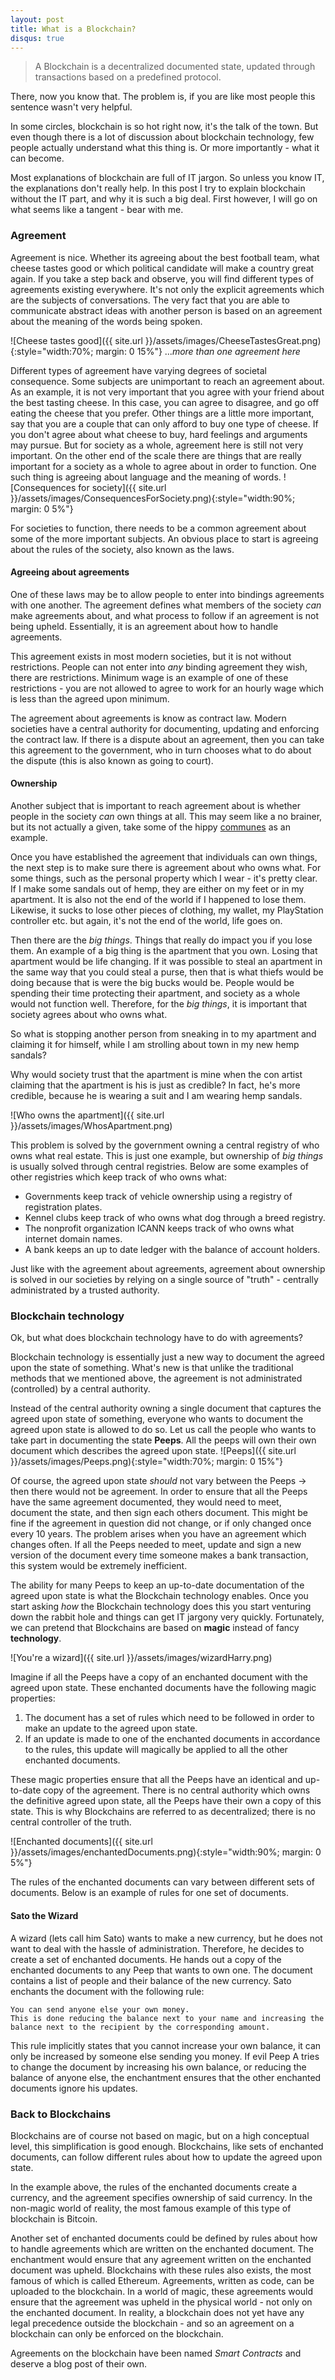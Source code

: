 ```yaml
---
layout: post
title: What is a Blockchain?
disqus: true
---
```

<!--Dear reader of the HTML document, I use html notes while i work to jot down any thoughts i get while writing - i've decided not to delete these after writing as they are hidden for most readers, and may be of interest for someone who is actually willing to look at the html -->

>A Blockchain is a decentralized documented state, updated through transactions based on a predefined protocol.

There, now you know that. The problem is, if you are like most people this sentence wasn't very helpful.

<!--more-->
In some circles, blockchain is so hot right now, it's the talk of the town. But even though there is a lot of discussion about blockchain technology, few people actually understand what this thing is. Or more importantly - what it can become.

Most explanations of blockchain are full of IT jargon. So unless you know IT, the explanations don't really help. In this post I try to explain blockchain without the IT part, and why it is such a big deal. First however, I will go on what seems like a tangent - bear with me.

### Agreement

Agreement is nice. Whether its agreeing about the best football team, what cheese tastes good or which political candidate will make a country great again. If you take a step back and observe, you will find different types of agreements existing everywhere. It's not only the explicit agreements which are the subjects of conversations. The very fact that you are able to communicate abstract ideas with another person is based on an agreement about the meaning of the words being spoken.

![Cheese tastes good]({{ site.url }}/assets/images/CheeseTastesGreat.png){:style="width:70%; margin: 0 15%"}
...*more than one agreement here*

Different types of agreement have varying degrees of societal consequence. Some subjects are unimportant to reach an agreement about. As an example, it is not very important that you agree with your friend about the best tasting cheese. In this case, you can agree to disagree, and go off eating the cheese that you prefer. Other things are a little more important, say that you are a couple that can only afford to buy one type of cheese. If you don't agree about what cheese to buy, hard feelings and arguments may pursue. But for society as a whole, agreement here is still not very important. On the other end of the scale there are things that are really important for a society as a whole to agree about in order to function. <!--Dont like the last sentence here-->One such thing is agreeing about language and the meaning of words.
![Consequences for society]({{ site.url }}/assets/images/ConsequencesForSociety.png){:style="width:90%; margin: 0 5%"}

For societies to function, there needs to be a common agreement about some of the more important subjects. An obvious place to start is agreeing about the rules of the society, also known as the laws.

#### Agreeing about agreements

One of these laws may be to allow people to enter into bindings agreements with one another. The agreement defines what members of the society *can* make agreements about, and what process to follow if an agreement is not being upheld. Essentially, it is an agreement about how to handle agreements.

<!--Sketch of person making an agreement to sell his children to slavery, and then the law saying "no"-->

This agreement exists in most modern societies, but it is not without restrictions. People can not enter into *any* binding agreement they wish, there are restrictions. Minimum wage is an example of one of these restrictions - you are not allowed to agree to work for an hourly wage which is less than the agreed upon minimum.

The agreement about agreements is know as contract law. Modern societies have a central authority for documenting, updating and enforcing the contract law. If there is a dispute about an agreement, then you can take this agreement to the government, who in turn chooses what to do about the dispute (this is also known as going to court).

#### Ownership

Another subject that is important to reach agreement about is whether people in the society *can* own things at all. This may seem like a no brainer, but its not actually a given, take some of the hippy [communes](https://en.wikipedia.org/wiki/Commune) as an example.

Once you have established the agreement that individuals can own things, the next step is to make sure there is agreement about who owns what. For some things, such as the personal property which I wear - it's pretty clear. If I make some sandals out of hemp, they are either on my feet or in my apartment. It is also not the end of the world if I happened to lose them. Likewise, it sucks to lose other pieces of clothing, my wallet, my PlayStation controller etc. but again, it's not the end of the world, life goes on.

Then there are the *big things*. Things that really do impact you if you lose them. An example of a big thing is the apartment that you own. Losing that apartment would be life changing. If it was possible to steal an apartment in the same way that you could steal a purse, then that is what thiefs would be doing because that is were the big bucks would be. People would be spending their time protecting their apartment, and society as a whole would not function well. Therefore, for the *big things*, it is important that society agrees about who owns what.

So what is stopping another person from sneaking in to my apartment and claiming it for himself, while I am strolling about town in my new hemp sandals?

<!--The problem is that todays societies are so huge that people can't be expected to keep track of who owns which apartment. You cannot trust individuals to report this themselves, because there is an incentive problem.-->

Why would society trust that the apartment is mine when the con artist claiming that the apartment is his is just as credible? In fact, he's more credible, because he is wearing a suit and I am wearing hemp sandals.

![Who owns the apartment]({{ site.url }}/assets/images/WhosApartment.png)

This problem is solved by the government owning a central registry of who owns what real estate. This is just one example, but ownership of *big things* is usually solved through central registries. Below are some examples of other registries which keep track of who owns what:

<!--Could talk about the different types of registers here. How ancients used stone tablets or Quipus as their registreries-->

- Governments keep track of vehicle ownership using a registry of registration plates.
- Kennel clubs keep track of who owns what dog through a breed registry.
- The nonprofit organization ICANN keeps track of who owns what internet domain names.
- A bank keeps an up to date ledger with the balance of account holders.

Just like with the agreement about agreements, agreement about ownership is solved in our societies by relying on a single source of "truth" - centrally administrated by a trusted authority.

### Blockchain technology

Ok, but what does blockchain technology have to do with agreements?

Blockchain technology is essentially just a new way to document the agreed upon the state of something. What's new is that unlike the traditional methods that we mentioned above, the agreement is not administrated (controlled) by a central authority.

<!--
This also means that there is no central authority who can independently change the rules of the blockchain. The rules are already set in the blockchain, and a government, or a bank must follow these rules like everyone else.

Should i emphasize the importance of the word state?
-->

Instead of the central authority owning a single document that captures the agreed upon state of something, everyone who wants to document the agreed upon state is allowed to do so<!--for public blockchains-->. Let us call the people who wants to take part in documenting the state **Peeps**. All the peeps will own their own document which describes the agreed upon state.
![Peeps]({{ site.url }}/assets/images/Peeps.png){:style="width:70%; margin: 0 15%"}

Of course, the agreed upon state *should* not vary between the Peeps -> then there would not be agreement. In order to ensure that all the Peeps have the same agreement documented, they would need to meet, document the state, and then sign each others document. This might be fine if the agreement in question did not change, or if only changed once every 10 years. The problem arises when you have an agreement which changes often. If all the Peeps needed to meet, update and sign a new version of the document every time someone makes a bank transaction, this system would be extremely inefficient.

<!--
    The society as a whole would need to agree that most of the peeps were honest

    This might lead just a few people willing to be PEEPS. This would then mean that the whole thing was centralized.
-->

The ability for many Peeps to keep an up-to-date documentation of the agreed upon state is what the Blockchain technology enables. Once you start asking *how* the Blockchain technology does this you start venturing down the rabbit hole and things can get IT jargony very quickly. Fortunately, we can pretend that Blockchains are based on **magic** instead of fancy **technology**.

<!-- Am I cheating by using magic to get around the promise of not using IT jargon? -->

![You're a wizard]({{ site.url }}/assets/images/wizardHarry.png)

Imagine if all the Peeps have a copy of an enchanted document with the agreed upon state. These enchanted documents have the following magic properties:

1. The document has a set of rules which need to be followed in order to make an update to the agreed upon state.
2. If an update is made to one of the enchanted documents in accordance to the rules, this update will magically be applied to all the other enchanted documents.

These magic properties ensure that all the Peeps have an identical and up-to-date copy of the agreement. There is no central authority which owns the definitive agreed upon state, all the Peeps have their own a copy of this state. This is why Blockchains are referred to as decentralized; there is no central controller of the truth.

![Enchanted documents]({{ site.url }}/assets/images/enchantedDocuments.png){:style="width:90%; margin: 0 5%"}

<!--illustration showing documents being updated based on one enchanted document being updated

Should mention that each seperate blockchain needs a way to incentivise the peers to take part in the network. !!Value token.
-->
The rules of the enchanted documents can vary between different sets of documents. Below is an example of rules for one set of documents.

#### Sato the Wizard

A wizard (lets call him Sato) wants to make a new currency, but he does not want to deal with the hassle of administration. Therefore, he decides to create a set of enchanted documents. He hands out a copy of the enchanted documents to any Peep that wants to own one. The document contains a list of people and their balance of the new currency. Sato enchants the document with the following rule:

    You can send anyone else your own money.
    This is done reducing the balance next to your name and increasing the balance next to the recipient by the corresponding amount.

This rule implicitly states that you cannot increase your own balance, it can only be increased by someone else sending you money. If evil Peep A tries to change the document by increasing his own balance, or reducing the balance of anyone else, the enchantment ensures that the other enchanted documents ignore his updates.

### Back to Blockchains

Blockchains are of course not based on magic, but on a high conceptual level, this simplification is good enough. Blockchains, like sets of enchanted documents, can follow different rules about how to update the agreed upon state.

In the example above, the rules of the enchanted documents create a currency, and the agreement specifies ownership of said currency. In the non-magic world of reality, the most famous example of this type of blockchain is Bitcoin.
<!--mIt is important to note that the only reason Bitcoin has any value, is because people believe that bitcoin is valuable, and are willing to exchange bitcoin for dollars or euros-->

Another set of enchanted documents could be defined by rules about how to handle agreements which are written on the enchanted document. The enchantment would ensure that any agreement written on the enchanted document was upheld. Blockchains with these rules also exists, the most famous of which is called Ethereum. Agreements, written as code, can be uploaded to the blockchain.  In a world of magic, these agreements would ensure that the agreement was upheld in the physical world - not only on the enchanted document. In reality, a blockchain does not yet have any legal precedence outside the blockchain - and so an agreement on a blockchain can only be enforced on the blockchain.

Agreements on the blockchain have been named *Smart Contracts* and deserve a blog post of their own.

<!--
Talk about the weak link between the blockchain and the real world. For example, that scarcity of a certain type of token. And this only has value in the real world because people are willing to pay a price for it.

It is important that these are agreements only on paper or on blockchain, but since the value tokens have a price - they can have an actual impact.

Could mention that the agreed upon state is done at a block at a time

Should mention that bitcoin is similar to the above example, it only has value. People do not really need to believe that bitcoin has value, as long as someone believes that other people believe that bitcoin has value thats enough.
"just like indian/chineese traders originally didnt see the value of gold, they saw that europeans saw that this had value."

What do you need to trust? The network, or for ethereum the network and the smart contracts.

Important to note that the document is just an agreement on paper. Consequences in the real world need to be enforced. On chain consequences are different.

That’s what is meant by decentralized. Instead of one entity managing a central truth for everyone else, now many entities can own an up to date copy of the truth.

Its all about documenting the state of things. One truth which there is agreement about (at least on the societal level)

- Contracts are the things that need to be explicitly defined. When there needs to be agreement.
- Political views, but there is agreement about who can govern even if there is no agreement about who should govern.
- de facto vs de jura - queen in england owning all the land
- contracts are a strange case, because no central authoroty actually keeps this state. But both parties have signed versions of the contract which is presented to a central authority in the case a dispute has to be solved.

- Its worth noting that not everyone might agree with the rules of the society. In fact, they probably dont, but they know the consequences if they do not agree about something.
    + It does not matter . Its a fiction, a legal fiction

- if today you someone had sneaked in your apartment and claimed it fo rthemselves, the first people that the police would check with is probably the neighbours. They likely do have an up to date view about who owns what. And the police trust them to be honest.
    + But you cannot be sure that they have an up to date view of the world. What if the unknown stranger had just paid a large sum of money for the apartment but the old owner still claimed ownership.
- The good thing about smart contract is that everything needs to be so explicitly defined. This means that there is less room missunderstanding.
- Explain that there are private and public blockchains

-documenting isnt really enough, enforcing is also important.

There needs to be some sort of way that society agrees upon who owns what. One single source of the "truth". This is usually solved by one central authority documenting the state of things.
-->
